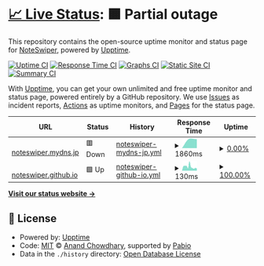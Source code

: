 # [📈 Live Status](https://NoteSwiper.github.io/uptime): <!--live status--> **🟧 Partial outage**

This repository contains the open-source uptime monitor and status page for [NoteSwiper](https://noteswiper.github.io), powered by [Upptime](https://github.com/upptime/upptime).

[![Uptime CI](https://github.com/NoteSwiper/uptime/workflows/Uptime%20CI/badge.svg)](https://github.com/NoteSwiper/uptime/actions?query=workflow%3A%22Uptime+CI%22)
[![Response Time CI](https://github.com/NoteSwiper/uptime/workflows/Response%20Time%20CI/badge.svg)](https://github.com/NoteSwiper/uptime/actions?query=workflow%3A%22Response+Time+CI%22)
[![Graphs CI](https://github.com/NoteSwiper/uptime/workflows/Graphs%20CI/badge.svg)](https://github.com/NoteSwiper/uptime/actions?query=workflow%3A%22Graphs+CI%22)
[![Static Site CI](https://github.com/NoteSwiper/uptime/workflows/Static%20Site%20CI/badge.svg)](https://github.com/NoteSwiper/uptime/actions?query=workflow%3A%22Static+Site+CI%22)
[![Summary CI](https://github.com/NoteSwiper/uptime/workflows/Summary%20CI/badge.svg)](https://github.com/NoteSwiper/uptime/actions?query=workflow%3A%22Summary+CI%22)

With [Upptime](https://upptime.js.org), you can get your own unlimited and free uptime monitor and status page, powered entirely by a GitHub repository. We use [Issues](https://github.com/NoteSwiper/uptime/issues) as incident reports, [Actions](https://github.com/NoteSwiper/uptime/actions) as uptime monitors, and [Pages](https://NoteSwiper.github.io/uptime) for the status page.

<!--start: status pages-->
<!-- This summary is generated by Upptime (https://github.com/upptime/upptime) -->
<!-- Do not edit this manually, your changes will be overwritten -->
<!-- prettier-ignore -->
| URL | Status | History | Response Time | Uptime |
| --- | ------ | ------- | ------------- | ------ |
| <img alt="" src="https://icons.duckduckgo.com/ip3/null.ico" height="13"> [noteswiper.mydns.jp](noteswiper.mydns.jp) | 🟥 Down | [noteswiper-mydns-jp.yml](https://github.com/NoteSwiper/uptime/commits/HEAD/history/noteswiper-mydns-jp.yml) | <details><summary><img alt="Response time graph" src="./graphs/noteswiper-mydns-jp/response-time-week.png" height="20"> 1860ms</summary><br><a href="https://NoteSwiper.github.io/uptime/history/noteswiper-mydns-jp"><img alt="Response time 1860" src="https://img.shields.io/endpoint?url=https%3A%2F%2Fraw.githubusercontent.com%2FNoteSwiper%2Fuptime%2FHEAD%2Fapi%2Fnoteswiper-mydns-jp%2Fresponse-time.json"></a><br><a href="https://NoteSwiper.github.io/uptime/history/noteswiper-mydns-jp"><img alt="24-hour response time 0" src="https://img.shields.io/endpoint?url=https%3A%2F%2Fraw.githubusercontent.com%2FNoteSwiper%2Fuptime%2FHEAD%2Fapi%2Fnoteswiper-mydns-jp%2Fresponse-time-day.json"></a><br><a href="https://NoteSwiper.github.io/uptime/history/noteswiper-mydns-jp"><img alt="7-day response time 1860" src="https://img.shields.io/endpoint?url=https%3A%2F%2Fraw.githubusercontent.com%2FNoteSwiper%2Fuptime%2FHEAD%2Fapi%2Fnoteswiper-mydns-jp%2Fresponse-time-week.json"></a><br><a href="https://NoteSwiper.github.io/uptime/history/noteswiper-mydns-jp"><img alt="30-day response time 1860" src="https://img.shields.io/endpoint?url=https%3A%2F%2Fraw.githubusercontent.com%2FNoteSwiper%2Fuptime%2FHEAD%2Fapi%2Fnoteswiper-mydns-jp%2Fresponse-time-month.json"></a><br><a href="https://NoteSwiper.github.io/uptime/history/noteswiper-mydns-jp"><img alt="1-year response time 1860" src="https://img.shields.io/endpoint?url=https%3A%2F%2Fraw.githubusercontent.com%2FNoteSwiper%2Fuptime%2FHEAD%2Fapi%2Fnoteswiper-mydns-jp%2Fresponse-time-year.json"></a></details> | <details><summary><a href="https://NoteSwiper.github.io/uptime/history/noteswiper-mydns-jp">0.00%</a></summary><a href="https://NoteSwiper.github.io/uptime/history/noteswiper-mydns-jp"><img alt="All-time uptime 0.00%" src="https://img.shields.io/endpoint?url=https%3A%2F%2Fraw.githubusercontent.com%2FNoteSwiper%2Fuptime%2FHEAD%2Fapi%2Fnoteswiper-mydns-jp%2Fuptime.json"></a><br><a href="https://NoteSwiper.github.io/uptime/history/noteswiper-mydns-jp"><img alt="24-hour uptime 0.00%" src="https://img.shields.io/endpoint?url=https%3A%2F%2Fraw.githubusercontent.com%2FNoteSwiper%2Fuptime%2FHEAD%2Fapi%2Fnoteswiper-mydns-jp%2Fuptime-day.json"></a><br><a href="https://NoteSwiper.github.io/uptime/history/noteswiper-mydns-jp"><img alt="7-day uptime 0.00%" src="https://img.shields.io/endpoint?url=https%3A%2F%2Fraw.githubusercontent.com%2FNoteSwiper%2Fuptime%2FHEAD%2Fapi%2Fnoteswiper-mydns-jp%2Fuptime-week.json"></a><br><a href="https://NoteSwiper.github.io/uptime/history/noteswiper-mydns-jp"><img alt="30-day uptime 0.00%" src="https://img.shields.io/endpoint?url=https%3A%2F%2Fraw.githubusercontent.com%2FNoteSwiper%2Fuptime%2FHEAD%2Fapi%2Fnoteswiper-mydns-jp%2Fuptime-month.json"></a><br><a href="https://NoteSwiper.github.io/uptime/history/noteswiper-mydns-jp"><img alt="1-year uptime 0.00%" src="https://img.shields.io/endpoint?url=https%3A%2F%2Fraw.githubusercontent.com%2FNoteSwiper%2Fuptime%2FHEAD%2Fapi%2Fnoteswiper-mydns-jp%2Fuptime-year.json"></a></details>
| <img alt="" src="https://icons.duckduckgo.com/ip3/noteswiper.github.io.ico" height="13"> [noteswiper.github.io](https://noteswiper.github.io) | 🟩 Up | [noteswiper-github-io.yml](https://github.com/NoteSwiper/uptime/commits/HEAD/history/noteswiper-github-io.yml) | <details><summary><img alt="Response time graph" src="./graphs/noteswiper-github-io/response-time-week.png" height="20"> 130ms</summary><br><a href="https://NoteSwiper.github.io/uptime/history/noteswiper-github-io"><img alt="Response time 98" src="https://img.shields.io/endpoint?url=https%3A%2F%2Fraw.githubusercontent.com%2FNoteSwiper%2Fuptime%2FHEAD%2Fapi%2Fnoteswiper-github-io%2Fresponse-time.json"></a><br><a href="https://NoteSwiper.github.io/uptime/history/noteswiper-github-io"><img alt="24-hour response time 120" src="https://img.shields.io/endpoint?url=https%3A%2F%2Fraw.githubusercontent.com%2FNoteSwiper%2Fuptime%2FHEAD%2Fapi%2Fnoteswiper-github-io%2Fresponse-time-day.json"></a><br><a href="https://NoteSwiper.github.io/uptime/history/noteswiper-github-io"><img alt="7-day response time 130" src="https://img.shields.io/endpoint?url=https%3A%2F%2Fraw.githubusercontent.com%2FNoteSwiper%2Fuptime%2FHEAD%2Fapi%2Fnoteswiper-github-io%2Fresponse-time-week.json"></a><br><a href="https://NoteSwiper.github.io/uptime/history/noteswiper-github-io"><img alt="30-day response time 114" src="https://img.shields.io/endpoint?url=https%3A%2F%2Fraw.githubusercontent.com%2FNoteSwiper%2Fuptime%2FHEAD%2Fapi%2Fnoteswiper-github-io%2Fresponse-time-month.json"></a><br><a href="https://NoteSwiper.github.io/uptime/history/noteswiper-github-io"><img alt="1-year response time 98" src="https://img.shields.io/endpoint?url=https%3A%2F%2Fraw.githubusercontent.com%2FNoteSwiper%2Fuptime%2FHEAD%2Fapi%2Fnoteswiper-github-io%2Fresponse-time-year.json"></a></details> | <details><summary><a href="https://NoteSwiper.github.io/uptime/history/noteswiper-github-io">100.00%</a></summary><a href="https://NoteSwiper.github.io/uptime/history/noteswiper-github-io"><img alt="All-time uptime 100.00%" src="https://img.shields.io/endpoint?url=https%3A%2F%2Fraw.githubusercontent.com%2FNoteSwiper%2Fuptime%2FHEAD%2Fapi%2Fnoteswiper-github-io%2Fuptime.json"></a><br><a href="https://NoteSwiper.github.io/uptime/history/noteswiper-github-io"><img alt="24-hour uptime 100.00%" src="https://img.shields.io/endpoint?url=https%3A%2F%2Fraw.githubusercontent.com%2FNoteSwiper%2Fuptime%2FHEAD%2Fapi%2Fnoteswiper-github-io%2Fuptime-day.json"></a><br><a href="https://NoteSwiper.github.io/uptime/history/noteswiper-github-io"><img alt="7-day uptime 100.00%" src="https://img.shields.io/endpoint?url=https%3A%2F%2Fraw.githubusercontent.com%2FNoteSwiper%2Fuptime%2FHEAD%2Fapi%2Fnoteswiper-github-io%2Fuptime-week.json"></a><br><a href="https://NoteSwiper.github.io/uptime/history/noteswiper-github-io"><img alt="30-day uptime 100.00%" src="https://img.shields.io/endpoint?url=https%3A%2F%2Fraw.githubusercontent.com%2FNoteSwiper%2Fuptime%2FHEAD%2Fapi%2Fnoteswiper-github-io%2Fuptime-month.json"></a><br><a href="https://NoteSwiper.github.io/uptime/history/noteswiper-github-io"><img alt="1-year uptime 100.00%" src="https://img.shields.io/endpoint?url=https%3A%2F%2Fraw.githubusercontent.com%2FNoteSwiper%2Fuptime%2FHEAD%2Fapi%2Fnoteswiper-github-io%2Fuptime-year.json"></a></details>

<!--end: status pages-->

[**Visit our status website →**](https://NoteSwiper.github.io/uptime)

## 📄 License

- Powered by: [Upptime](https://github.com/upptime/upptime)
- Code: [MIT](./LICENSE) © [Anand Chowdhary](https://anandchowdhary.com), supported by [Pabio](https://pabio.com)
- Data in the `./history` directory: [Open Database License](https://opendatacommons.org/licenses/odbl/1-0/)
